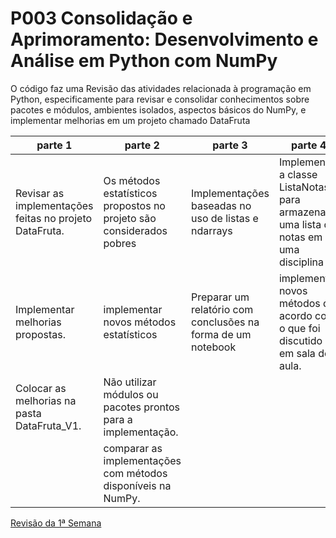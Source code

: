 # P003 Consolidação e Aprimoramento: Desenvolvimento e Análise em Python com NumPy

O código faz uma Revisão das atividades relacionada à programação em Python, especificamente para revisar e consolidar conhecimentos sobre pacotes e módulos, ambientes isolados, aspectos básicos do NumPy, e implementar melhorias em um projeto chamado DataFruta


| parte 1         | parte 2      |parte 3     |parte 4   |
|-----------------|--------------|------------|----------|
|  Revisar as implementações feitas no projeto DataFruta. | Os métodos estatísticos propostos no projeto são considerados pobres | Implementações baseadas no uso de listas e ndarrays|Implementar a classe ListaNotas para armazenar uma lista de notas em uma disciplina |
|  Implementar melhorias propostas.|  implementar novos métodos estatísticos |Preparar um relatório com conclusões na forma de um notebook | implementar novos métodos de acordo com o que foi discutido em sala de aula.
| Colocar as melhorias na pasta DataFruta_V1. |Não utilizar módulos ou pacotes prontos para a implementação.  | | |
|  | comparar as implementações com métodos disponíveis na NumPy. | | |


<a href="./P003/">Revisão da 1ª Semana</a>